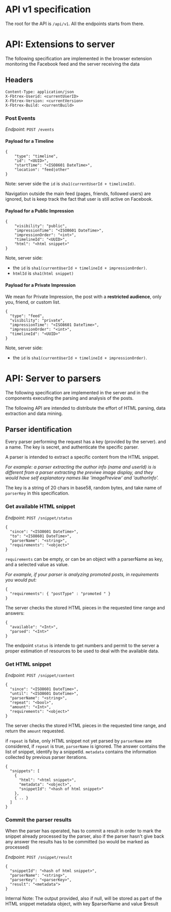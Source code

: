 # API v1 specification

The root for the API is `/api/v1`. All the endpoints starts from there.

# API: Extensions to server

The following specification are implemented in the browser extension
monitoring the Facebook feed and the server receiving the data

## Headers
```
Content-Type: application/json
X-Fbtrex-Userid: <currentUserID>
X-Fbtrex-Version: <currentVersion>
X-Fbtrex-Build: <currentBuild>
```

### Post Events
*Endpoint*: `POST /events`

#### Payload for a Timeline
```
{
    "type": "timeline",
    "id": "<UUID>",
    "startTime": "<ISO8601 DateTime>",
    "location": "feed|other"
}
```

Note: server side the `id` is `sha1(currentUserId + timelineId)`.

Navigation outside the main feed (pages, friends, followed users) are 
ignored, but is keep track the fact that user is still active on Facebook. 

#### Payload for a Public Impression
```
{
    "visibility": "public",
    "impressionTime": "<ISO8601 DateTime>",
    "impressionOrder": "<int>",
    "timelineId": "<UUID>",
    "html": "<html snippet>"
}
```

Note, server side:
 - the `id` is `sha1(currentUserId + timelineId + impressionOrder)`.
 - `htmlId` is `sha1(html snippet)`

#### Payload for a Private Impression

We mean for Private Impression, the post with a **restricted audience**, only you, friend, or custom list.

```
{
  "type": "feed",
  "visibility": "private",
  "impressionTime": "<ISO8601 DateTime>",
  "impressionOrder": "<int>",
  "timelineId": "<UUID>"
}
```

Note, server side:
 - the `id` is `sha1(currentUserId + timelineId + impressionOrder)`.

# API: Server to parsers

The following specification are implemented in the server and in the 
components executing the parsing and analysis of the posts.

The following API are intended to distribute the effort of HTML parsing,
data extraction and data mining.

## Parser identification

Every parser performing the request has a key (provided by the server).
and a name. The key is secret, and authenticate the specific parser.

A parser is intended to extract a specific content from the HTML snippet.

*For example: a parser extracting the author info (name and userId) is
is different from a parser extracting the previwe image display, and they
would have self explanatory names like 'imagePreview' and 'authorInfo'.*

The key is a string of 20 chars in base58, random bytes, and take name of
`parserKey` in this specification.

### Get available HTML snippet

*Endpoint*: `POST /snippet/status`

```
{
  "since": "<ISO8601 DateTime>",
  "to": "<ISO8601 DateTime>",
  "parserName": "<string>",
  "requirements": "<object>"
}
```

`requirements` can be empty, or can be an object with a parserName as key,
and a selected value as value.

*For example, if your parser is analyzing promoted posts, in requirements
you would put:*
```
{
  "requirements": { "postType" : "promoted " }
}
```
The server checks the stored HTML pieces in the requested time range and
answers:

```
{
  "available": "<Int>",
  "parsed": "<Int>"
}
```

The endpoint `status` is intende to get numbers and permit to the server
a proper estimation of resources to be used to deal with the available
data.

### Get HTML snippet

*Endpoint*: `POST /snippet/content`


```
{
  "since": "<ISO8601 DateTime>",
  "until": "<ISO8601 DateTime>",
  "parserName": "<string>",
  "repeat": "<bool>",
  "amount": "<Int>",
  "requirements": "<object>"
}
```

The server checks the stored HTML pieces in the requested time range, and 
return the `amount` requested.

if `repeat` is false, only HTML snippet not yet parsed by `parserName`
are considered, if `repeat` is true, `parserName` is ignored. The answer 
contains the list of snippet, identify by a snippetId. 
`metadata` contains the information collected by previous parser iterations.

```
{
  "snippets": [
    {
      "html": "<html snippet>",
      "metadata": "<object>",
      "snippetId": "<hash of html snippet>"
    },
    { .. }
  ]
}
```

### Commit the parser results

When the parser has operated, has to commit a result in order to mark
the snippet already processed by the parser, also if the parser hasn't 
give back any answer the results has to be committed (so would be marked
as processed)

*Endpoint*: `POST /snippet/result`

```
{
  "snippetId": "<hash of html snippet>",
  "parserName": "<string>",
  "parserKey": "<parserKey>",
  "result": "<metadata">
}
```

Internal Note: The output provided, also if null, will be stored as part of 
the HTML snippet metadata object, with key $parserName and value $result


